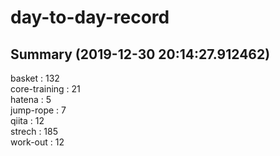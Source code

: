 # day-to-day-record  
## Summary  (2019-12-30 20:14:27.912462)  
basket : 132  
core-training : 21  
hatena : 5  
jump-rope : 7  
qiita : 12  
strech : 185  
work-out : 12  
